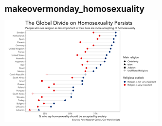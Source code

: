 # makeovermonday_homosexuality

<img src="https://github.com/lhopkins78/makeovermonday_homosexuality/blob/master/pew.png?raw=true">
